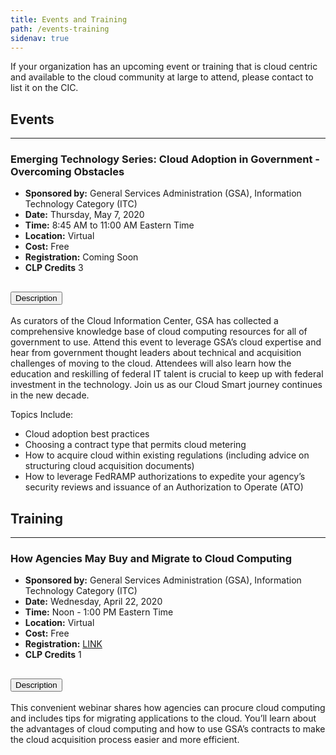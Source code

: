 ```yaml
---
title: Events and Training
path: /events-training
sidenav: true
---
```


<div class="usa-alert usa-alert--info usa-alert--slim">
    <div class="usa-alert__body">
        <p class="usa-alert__text">If your organization has an upcoming event or training that is cloud centric and available to the cloud community at large to attend, please contact to list it on the CIC.</p>
    </div>
</div>
<a id="Events"></a>

## Events
---
### Emerging Technology Series: Cloud Adoption in Government - Overcoming Obstacles
- **Sponsored by:** General Services Administration (GSA), Information Technology Category (ITC)
- **Date:** Thursday, May 7, 2020
- **Time:** 8:45 AM to 11:00 AM Eastern Time
- **Location:** Virtual 
- **Cost:** Free
- **Registration:** Coming Soon
- **CLP Credits** 3

<div class="usa-accordion usa-accordion--bordered">
    <!-- Use the accurate heading level to maintain the document outline -->
    <h2 class="usa-accordion__heading">
        <button class="usa-accordion__button" aria-expanded="false" aria-controls="event-1">Description</button>
    </h2>
    <div id="event-1" class="usa-accordion__content usa-prose">

As curators of the Cloud Information Center, GSA has collected a comprehensive knowledge base of cloud computing resources for all of government to use. Attend this event to leverage GSA’s cloud expertise and hear from government thought leaders about technical and acquisition challenges of moving to the cloud. Attendees will also learn how the education and reskilling of federal IT talent is crucial to keep up with federal investment in the technology. Join us as our Cloud Smart journey continues in the new decade. 

Topics Include:
- Cloud adoption best practices 
- Choosing a contract type that permits cloud metering
- How to acquire cloud within existing regulations (including advice on structuring cloud acquisition documents)
- How to leverage FedRAMP authorizations to expedite your agency’s security reviews and issuance of an Authorization to Operate (ATO)



</div>
</div>

<a id="Training"></a>

## Training
---
### How Agencies May Buy and Migrate to Cloud Computing
- **Sponsored by:** General Services Administration (GSA), Information Technology Category (ITC)
- **Date:** Wednesday, April 22, 2020
- **Time:** Noon - 1:00 PM Eastern Time
- **Location:** Virtual
- **Cost:** Free
- **Registration:** [LINK](https://www.gsa.gov/events/how-agencies-may-buy-and-migrate-to-cloud-computing-april-2020)
- **CLP Credits** 1

<div class="usa-accordion usa-accordion--bordered">
    <!-- Use the accurate heading level to maintain the document outline -->
    <h2 class="usa-accordion__heading">
        <button class="usa-accordion__button" aria-expanded="false" aria-controls="training-1">Description</button>
    </h2>
    <div id="training-1" class="usa-accordion__content usa-prose">

This convenient webinar shares how agencies can procure cloud computing and includes tips for migrating applications to the cloud. You’ll learn about the advantages of cloud computing and how to use GSA’s contracts to make the cloud acquisition process easier and more efficient. 

</div>
</div>
